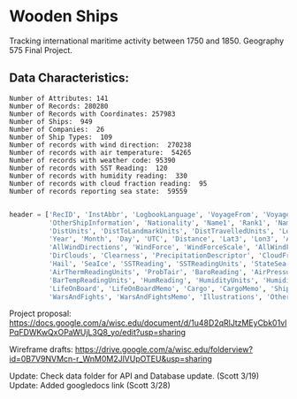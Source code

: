 # Wooden Ships
Tracking international maritime activity between 1750 and 1850. Geography 575 Final Project.

## Data Characteristics:  
 
	Number of Attributes: 141
	Number of Records: 280280
	Number of Records with Coordinates: 257983
	Number of Ships:  949
	Number of Companies:  26
	Number of Ship Types:  109
	Number of records with wind direction:  270238
	Number of records with air temperature:  54265
	Number of records with weather code: 95390
	Number of records with SST Reading:  120
	Number of records with humidity reading:  330
	Number of records with cloud fraction reading:  95
	Number of records reporting sea state:  59559

```python

header = ['RecID', 'InstAbbr', 'LogbookLanguage', 'VoyageFrom', 'VoyageTo', 'ShipName', 'ShipType', 'Company',
          'OtherShipInformation', 'Nationality', 'Name1', 'Rank1', 'Name2', 'Rank2', 'ZeroMeridian', 'ObsGen',
          'DistUnits', 'DistToLandmarkUnits', 'DistTravelledUnits', 'LongitudeUnits', 'VoyageIni', 'UnitsOfMeasurement',
          'Year', 'Month', 'Day', 'UTC', 'Distance', 'Lat3', 'Lon3', 'Anchored', 'AnchorPlace', 'WindDirection',
          'AllWindDirections', 'WindForce', 'WindForceScale', 'AllWindForces', 'WindScale', 'Weather', 'ShapeClouds',
          'DirClouds', 'Clearness', 'PrecipitationDescriptor', 'CloudFrac', 'Gusts', 'Rain', 'Fog', 'Snow', 'Thunder',
          'Hail', 'SeaIce', 'SSTReading', 'SSTReadingUnits', 'StateSea', 'CurrentDir', 'CurrentSpeed', 'TairReading',
          'AirThermReadingUnits', 'ProbTair', 'BaroReading', 'AirPressureReadingUnits', 'BarometerType', 'BarTempReading',
          'BarTempReadingUnits', 'HumReading', 'HumidityUnits', 'HumidityMethod', 'PumpWater', 'WaterAtThePumpUnits',
          'LifeOnBoard', 'LifeOnBoardMemo', 'Cargo', 'CargoMemo', 'ShipAndRig', 'ShipAndRigMemo', 'Biology', 'BiologyMemo',
          'WarsAndFights', 'WarsAndFightsMemo', 'Illustrations', 'OtherRem']
```

Project proposal: https://docs.google.com/a/wisc.edu/document/d/1u48D2qRlJtzMEyCbk01vlPqFDWKwQxOPaWUjL3Q8_yo/edit?usp=sharing

Wireframe drafts: https://drive.google.com/a/wisc.edu/folderview?id=0B7V9NVMcn-r_WnM0M2JlVUpOTEU&usp=sharing

Update: Check data folder for API and Database update.  (Scott 3/19)
Update: Added googledocs link (Scott 3/28)
